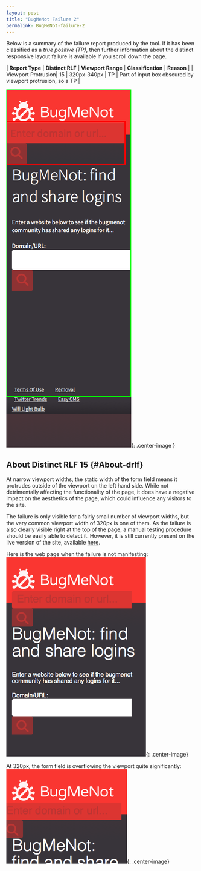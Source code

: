 ```yaml
---
layout: post
title: "BugMeNot Failure 2"
permalink: BugMeNot-failure-2
---
```

Below is a summary of the failure report produced by the tool. If it has been classified as a *true positive (TP)*, then further information about the distinct responsive layout failure is available if you scroll down the page.

| **Report Type** | **Distinct RLF** | **Viewport Range** | **Classification** | **Reason** |
| Viewport Protrusion| 15 | 320px-340px | TP | Part of input box obscured by viewport protrusion, so a TP | 

![Screenshot of the fault](../assets/images/BugMeNot/fault2/viewportOverflowWidth330.png){: .center-image }

## About Distinct RLF 15 {#About-drlf}

At narrow viewport widths, the static width of the form field means it protrudes outside of the viewport on the left hand side. While not detrimentally affecting the functionality of the page, it does have a negative impact on the aesthetics of the page, which could influence any visitors to the site.

The failure is only visible for a fairly small number of viewport widths, but the very common viewport width of 320px is one of them. As the failure is also clearly visible right at the top of the page, a manual testing procedure should be easily able to detect it. However, it is still currently present on the live version of the site, available [here](http://bugmenot.com/).

Here is the web page when the failure is not manifesting:
![OK](../assets/good-bad/rlf15/ok.png){: .center-image}

At 320px, the form field is overflowing the viewport quite significantly:
![Bad](../assets/good-bad/rlf15/bad.png){: .center-image}
